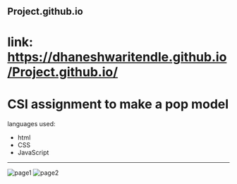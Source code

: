 ## Project.github.io
# link: https://dhaneshwaritendle.github.io/Project.github.io/
# CSI assignment to make a pop model 
languages used:
- html
- CSS
- JavaScript
--------------
![page1](https://user-images.githubusercontent.com/110600266/206915665-982f2f90-8af8-4080-9b61-047811924b97.png)
![page2](https://user-images.githubusercontent.com/110600266/206915684-eb8e2daa-5ce8-4c6d-9cdf-529ac4f4c1df.png)
